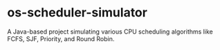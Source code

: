 # os-scheduler-simulator
A Java-based project simulating various CPU scheduling algorithms like FCFS, SJF, Priority, and Round Robin.
